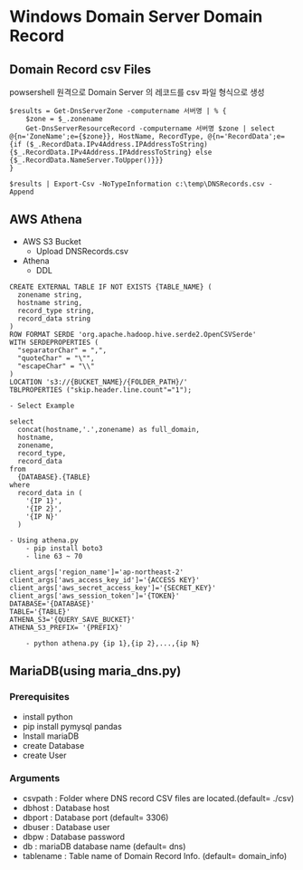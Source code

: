 # Windows Domain Server Domain Record

## Domain Record csv Files
powsershell 원격으로 Domain Server 의 레코드를 csv 파일 형식으로 생성

```
$results = Get-DnsServerZone -computername 서버명 | % {
    $zone = $_.zonename
    Get-DnsServerResourceRecord -computername 서버명 $zone | select @{n='ZoneName';e={$zone}}, HostName, RecordType, @{n='RecordData';e={if ($_.RecordData.IPv4Address.IPAddressToString) {$_.RecordData.IPv4Address.IPAddressToString} else {$_.RecordData.NameServer.ToUpper()}}}
}

$results | Export-Csv -NoTypeInformation c:\temp\DNSRecords.csv -Append
```

## AWS Athena
- AWS S3 Bucket
    - Upload DNSRecords.csv
- Athena
    - DDL
```
CREATE EXTERNAL TABLE IF NOT EXISTS {TABLE_NAME} (
  zonename string,
  hostname string,
  record_type string,
  record_data string
)
ROW FORMAT SERDE 'org.apache.hadoop.hive.serde2.OpenCSVSerde'
WITH SERDEPROPERTIES (
  "separatorChar" = ",",
  "quoteChar" = "\"",
  "escapeChar" = "\\"
)
LOCATION 's3://{BUCKET_NAME}/{FOLDER_PATH}/'
TBLPROPERTIES ("skip.header.line.count"="1");
```
    - Select Example
```
select
  concat(hostname,'.',zonename) as full_domain,
  hostname,
  zonename,
  record_type,
  record_data
from
  {DATABASE}.{TABLE}
where
  record_data in (
	'{IP 1}',
	'{IP 2}',
	'{IP N}'
  )
```
    - Using athena.py
        - pip install boto3
        - line 63 ~ 70
```
client_args['region_name']='ap-northeast-2'
client_args['aws_access_key_id']='{ACCESS KEY}'
client_args['aws_secret_access_key']='{SECRET_KEY}'
client_args['aws_session_token']='{TOKEN}'
DATABASE='{DATABASE}'
TABLE='{TABLE}'
ATHENA_S3='{QUERY_SAVE_BUCKET}'
ATHENA_S3_PREFIX= '{PREFIX}'
```
        - python athena.py {ip 1},{ip 2},...,{ip N}



## MariaDB(using maria_dns.py)
### Prerequisites
- install python
- pip install pymysql pandas
- Install mariaDB
- create Database
- create User


### Arguments
- csvpath : Folder where DNS record CSV files are located.(default= ./csv)
- dbhost : Database host
- dbport : Database port (default= 3306)
- dbuser : Database user
- dbpw : Database password
- db : mariaDB database name (default= dns)
- tablename : Table name of Domain Record Info. (default= domain_info)
